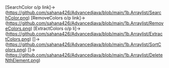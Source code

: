 [SearchColor o/p link]->(https://github.com/sahana426/Advancedjava/blob/main/1b.Arraylist/SearchColor.png)
[RemoveColors o/p link]->(https://github.com/sahana426/Advancedjava/blob/main/1b.Arraylist/RemoveColors.png)
[ExtractColors o/p li]->(https://github.com/sahana426/Advancedjava/blob/main/1b.Arraylist/ExtractColors.png)
[]->(https://github.com/sahana426/Advancedjava/blob/main/1b.Arraylist/SortColors.png)
[]->(https://github.com/sahana426/Advancedjava/blob/main/1b.Arraylist/DeleteNthElement.png)



